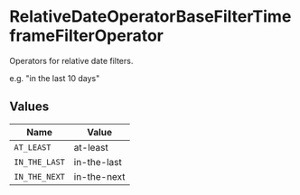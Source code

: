 # RelativeDateOperatorBaseFilterTimeframeFilterOperator

Operators for relative date filters.

e.g. "in the last 10 days"


## Values

| Name          | Value         |
| ------------- | ------------- |
| `AT_LEAST`    | at-least      |
| `IN_THE_LAST` | in-the-last   |
| `IN_THE_NEXT` | in-the-next   |